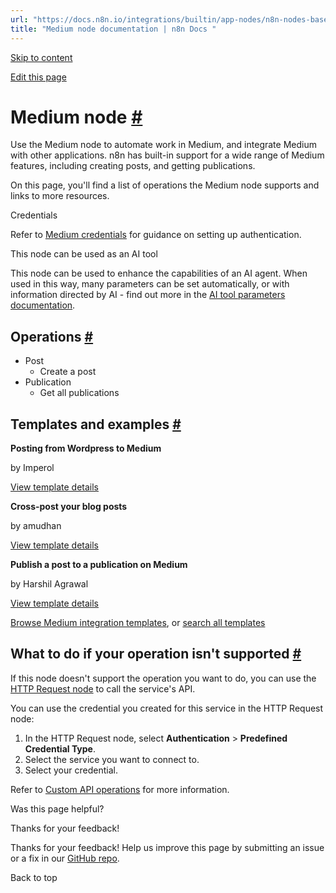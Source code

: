 ```yaml
---
url: "https://docs.n8n.io/integrations/builtin/app-nodes/n8n-nodes-base.medium/"
title: "Medium node documentation | n8n Docs "
---
```


[Skip to content](https://docs.n8n.io/integrations/builtin/app-nodes/n8n-nodes-base.medium/#medium-node)

[Edit this page](https://github.com/n8n-io/n8n-docs/edit/main/docs/integrations/builtin/app-nodes/n8n-nodes-base.medium.md "Edit this page")

# Medium node [\#](https://docs.n8n.io/integrations/builtin/app-nodes/n8n-nodes-base.medium/\#medium-node "Permanent link")

Use the Medium node to automate work in Medium, and integrate Medium with other applications. n8n has built-in support for a wide range of Medium features, including creating posts, and getting publications.

On this page, you'll find a list of operations the Medium node supports and links to more resources.

Credentials

Refer to [Medium credentials](https://docs.n8n.io/integrations/builtin/credentials/medium/) for guidance on setting up authentication.

This node can be used as an AI tool

This node can be used to enhance the capabilities of an AI agent. When used in this way, many parameters can be set automatically, or with information directed by AI - find out more in the [AI tool parameters documentation](https://docs.n8n.io/advanced-ai/examples/using-the-fromai-function/).

## Operations [\#](https://docs.n8n.io/integrations/builtin/app-nodes/n8n-nodes-base.medium/\#operations "Permanent link")

- Post
  - Create a post
- Publication
  - Get all publications

## Templates and examples [\#](https://docs.n8n.io/integrations/builtin/app-nodes/n8n-nodes-base.medium/\#templates-and-examples "Permanent link")

**Posting from Wordpress to Medium**

by Imperol

[View template details](https://n8n.io/workflows/2062-posting-from-wordpress-to-medium/)

**Cross-post your blog posts**

by amudhan

[View template details](https://n8n.io/workflows/418-cross-post-your-blog-posts/)

**Publish a post to a publication on Medium**

by Harshil Agrawal

[View template details](https://n8n.io/workflows/594-publish-a-post-to-a-publication-on-medium/)

[Browse Medium integration templates](https://n8n.io/integrations/medium/), or [search all templates](https://n8n.io/workflows/)

## What to do if your operation isn't supported [\#](https://docs.n8n.io/integrations/builtin/app-nodes/n8n-nodes-base.medium/\#what-to-do-if-your-operation-isnt-supported "Permanent link")

If this node doesn't support the operation you want to do, you can use the [HTTP Request node](https://docs.n8n.io/integrations/builtin/core-nodes/n8n-nodes-base.httprequest/) to call the service's API.

You can use the credential you created for this service in the HTTP Request node:

1. In the HTTP Request node, select **Authentication** \> **Predefined Credential Type**.
2. Select the service you want to connect to.
3. Select your credential.

Refer to [Custom API operations](https://docs.n8n.io/integrations/custom-operations/) for more information.

Was this page helpful?






Thanks for your feedback!






Thanks for your feedback! Help us improve this page by submitting an issue or a fix in our [GitHub repo](https://github.com/n8n-io/n8n-docs).


Back to top